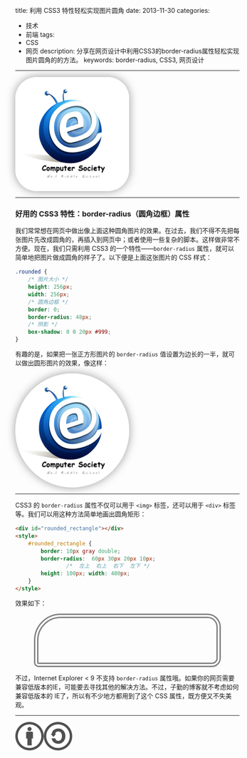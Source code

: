 title: 利用 CSS3 特性轻松实现图片圆角
date: 2013-11-30
categories:
- 技术
- 前端
tags:
- CSS
- 网页
description: 分享在网页设计中利用CSS3的border-radius属性轻松实现图片圆角的的方法。
keywords: border-radius, CSS3, 网页设计
---

<img src="/img/2013/css3-border-radius/cptsct.png" alt="I love Computer Society!" class="rounded" style="border: 0; border-radius: 48px; height: 256px; width: 256px; box-shadow: 0 0 20px #999; display: block;">

---

### 好用的 CSS3 特性：border-radius（圆角边框）属性

我们常常想在网页中做出像上面这种圆角图片的效果。在过去，我们不得不先把每张图片先改成圆角的，再插入到网页中；或者使用一些复杂的脚本。这样做非常不方便。现在，我们只需利用 CSS3 的一个特性——`border-radius` 属性，就可以简单地把图片做成圆角的样子了。以下便是上面这张图片的 CSS 样式：

<!-- more -->

``` css
.rounded {
	/* 图片大小 */
	height: 256px;
	width: 256px;
	/* 圆角边框 */
	border: 0;
	border-radius: 48px;
	/* 阴影 */
	box-shadow: 0 0 20px #999;
}
```

有趣的是，如果把一张正方形图片的 `border-radius` 值设置为边长的一半，就可以做出圆形图片的效果，像这样：

<img src="/img/2013/css3-border-radius/cptsct.png" alt="I love Computer Society!" class="rounded" style="border: 0; border-radius: 128px; height: 256px; width: 256px; box-shadow: 0 0 20px #999; display: block;">

---

CSS3 的 `border-radius` 属性不仅可以用于 `<img>` 标签，还可以用于 `<div>` 标签等。我们可以用这种方法简单地画出圆角矩形：

``` html
<div id="rounded_rectangle"></div>
<style>
	#rounded_rectangle {
		border: 10px gray double;
		border-radius:	60px 30px 20px 10px;
			    /*	左上  右上  右下  左下 */
		height: 100px; width: 400px;
	}
</style>
```

效果如下：

<div id="rounded_rectangle"></div>
<style>
	#rounded_rectangle {
		border: 10px gray double;
		border-radius:	60px 30px 20px 10px;
			    /*	左上　右上　右下　左下 */
		height: 100px; width: 400px;
		margin: auto
	}
</style>

不过，Internet Explorer < 9 不支持 `border-radius` 属性哦。如果你的网页需要兼容低版本的IE，可能要去寻找其他的解决方法。不过，子勤的博客就不考虑如何兼容低版本的 IE了，所以有不少地方都用到了这个 CSS 属性，既方便又不失美观。

---

[![本文以 CC BY-SA 3.0 CN 协议发布](/img/cc-by-sa.png)](https://creativecommons.org/licenses/by-sa/3.0/cn/)